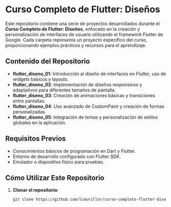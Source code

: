 # Curso Completo de Flutter: Diseños

Este repositorio contiene una serie de proyectos desarrollados durante el **Curso Completo de Flutter: Diseños**, enfocado en la creación y personalización de interfaces de usuario utilizando el framework Flutter de Google. Cada carpeta representa un proyecto específico del curso, proporcionando ejemplos prácticos y recursos para el aprendizaje.

## Contenido del Repositorio

- **flutter_diseno_01**: Introducción al diseño de interfaces en Flutter, uso de widgets básicos y layouts.
- **flutter_diseno_02**: Implementación de diseños responsivos y adaptativos para diferentes tamaños de pantalla.
- **flutter_diseno_03**: Creación de animaciones básicas y transiciones entre pantallas.
- **flutter_diseno_04**: Uso avanzado de CustomPaint y creación de formas personalizadas.
- **flutter_diseno_05**: Integración de temas y personalización de estilos globales en la aplicación.

## Requisitos Previos

- Conocimientos básicos de programación en Dart y Flutter.
- Entorno de desarrollo configurado con Flutter SDK.
- Emulador o dispositivo físico para pruebas.

## Cómo Utilizar Este Repositorio

1. **Clonar el repositorio**:
   ```bash
   git clone https://github.com/lcmurillor/curso-completo-flutter-disenos.git
